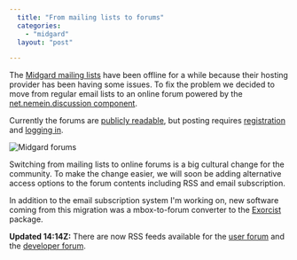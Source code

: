 ```yaml
---
  title: "From mailing lists to forums"
  categories: 
    - "midgard"
  layout: "post"

---
```

The [Midgard mailing lists][1] have been offline for a while because their hosting provider has been having some issues. To fix the problem we decided to move from regular email lists to an online forum powered by the [net.nemein.discussion component][2].

Currently the forums are [publicly readable][5], but posting requires [registration][3] and [logging in][4].

![Midgard forums](http://bergie.iki.fi/midcom-serveattachmentguid-84bb40eae77a0069c233356e2ee83ec6/midgard-forums.jpg)

Switching from mailing lists to online forums is a big cultural change for the community. To make the change easier, we will soon be adding alternative access options to the forum contents including RSS and email subscription.

In addition to the email subscription system I'm working on, new software coming from this migration was a mbox-to-forum converter to the [Exorcist][6] package.

__Updated 14:14Z:__ There are now RSS feeds available for the [user forum][8] and the  [developer forum][7].

[1]: http://marc.theaimsgroup.com/?l=midgard-dev
[2]: http://pear.midcom-project.org/index.php?package=net_nemein_discussion&release=2.0.0alpha6&downloads
[3]: http://www.midgard-project.org/discussion/account/register/midgard_users.html
[4]: https://www.midgard-project.org/discussion/
[5]: http://www.midgard-project.org/discussion/
[6]: http://sourceforge.net/projects/exorcist
[7]: http://www.midgard-project.org/discussion/developer-forum/rss.xml
[8]: http://www.midgard-project.org/discussion/user-forum/rss.xml